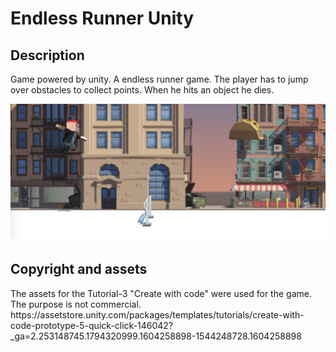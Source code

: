 <h1> Endless Runner Unity </h1>

<h2> Description </h2>
<p> Game powered by unity.
A endless runner game. The player has to jump over obstacles to collect points. When he hits an object he dies.
</p>


![Alt text](https://github.com/billDrett/endless-runner-game/blob/main/screenshots/gameplay_screeshot1.png?raw=true "In game screenshot")

<h2> Copyright and assets </h2>
The assets for the Tutorial-3 "Create with code" were used for the game. The purpose is not commercial. 
https://assetstore.unity.com/packages/templates/tutorials/create-with-code-prototype-5-quick-click-146042?_ga=2.253148745.1794320999.1604258898-1544248728.1604258898
